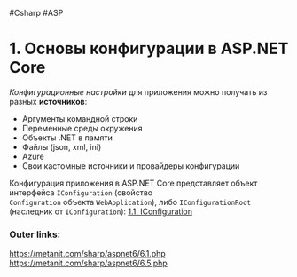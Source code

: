 #Csharp #ASP

# 1. Основы конфигурации в ASP.NET Core

*Конфигурационные настройки* для приложения можно получать из разных **источников**:
- Аргументы командной строки
- Переменные среды окружения
- Объекты .NET в памяти
- Файлы (json, xml, ini)
- Azure
- Свои кастомные источники и провайдеры конфигурации

Конфигурация приложения в ASP.NET Core представляет объект интерфейса `IConfiguration` (свойство `Configuration` объекта `WebApplication`),
либо `IConfigurationRoot` (наследник от `IConfiguration`):
[1.1. IConfiguration](1.%20Languages/C-sharp/WEB/ASP.NET/ASP.NET%20Core/5.%20Конфигурация/1.1.%20IConfiguration.md)

### Outer links:
https://metanit.com/sharp/aspnet6/6.1.php
https://metanit.com/sharp/aspnet6/6.5.php